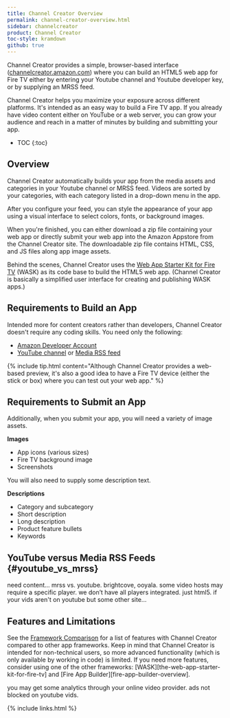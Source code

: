 ```yaml
---
title: Channel Creator Overview
permalink: channel-creator-overview.html
sidebar: channelcreator
product: Channel Creator
toc-style: kramdown
github: true
---
```


Channel Creator provides a simple, browser-based interface ([channelcreator.amazon.com](http://channelcreator.amazon.com)) where you can build an HTML5 web app for Fire TV either by entering your Youtube channel and Youtube developer key, or by supplying an MRSS feed.

Channel Creator helps you maximize your exposure across different platforms. It's intended as an easy way to build a Fire TV app. If you already have video content either on YouTube or a web server, you can grow your audience and reach in a matter of minutes by building and submitting your app.

* TOC
{:toc}

## Overview

Channel Creator automatically builds your app from the media assets and categories in your Youtube channel or MRSS feed. Videos are sorted by your categories, with each category listed in a drop-down menu in the app.

After you configure your feed, you can style the appearance of your app using a visual interface to select colors, fonts, or background images.

When you're finished, you can either download a zip file containing your web app or directly submit your web app into the Amazon Appstore from the Channel Creator site. The downloadable zip file contains HTML, CSS, and JS files along app image assets.

Behind the scenes, Channel Creator uses the [Web App Starter Kit for Fire TV](the-web-app-starter-kit-for-fire-tv) (WASK) as its code base to build the HTML5 web app. (Channel Creator is basically a simplified user interface for creating and publishing WASK apps.)

## Requirements to Build an App

Intended more for content creators rather than developers, Channel Creator doesn't require any coding skills. You need only the following:

* [Amazon Developer Account](https://developer.amazon.com)
* [YouTube channel](https://www.youtube.com/create_channel) or [Media RSS feed]((http://www.rssboard.org/media-rss))

{% include tip.html content="Although Channel Creator provides a web-based preview, it's also a good idea to have a Fire TV device (either the stick or box) where you can test out your web app." %}

## Requirements to Submit an App

Additionally, when you submit your app, you will need a variety of image assets.

**Images**

* App icons (various sizes)
* Fire TV background image
* Screenshots

You will also need to supply some description text.

**Descriptions**

* Category and subcategory
* Short description
* Long description
* Product feature bullets
* Keywords

## YouTube versus Media RSS Feeds {#youtube_vs_mrss}

need content...
mrss vs. youtube. brightcove, ooyala. some video hosts may require a specific player. we don’t have all players integrated. just html5. if your vids aren't on youtube but some other site...

## Features and Limitations

See the [Framework Comparison](fire-tv-development-framework-comparison) for a list of features with Channel Creator compared to other app frameworks. Keep in mind that Channel Creator is intended for non-technical users, so more advanced functionality (which is only available by working in code) is limited. If you need more features, consider using one of the other frameworks: [WASK][the-web-app-starter-kit-for-fire-tv] and [Fire App Builder][fire-app-builder-overview].

you may get some analytics through your online video provider.
ads not blocked on youtube vids. 

{% include links.html %}
